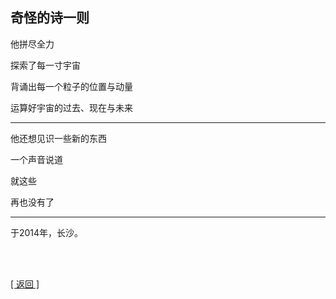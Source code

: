 ## 奇怪的诗一则

他拼尽全力

探索了每一寸宇宙

背诵出每一个粒子的位置与动量

运算好宇宙的过去、现在与未来

------

他还想见识一些新的东西

一个声音说道

就这些

再也没有了

------

于2014年，长沙。

<br>

<br>

[[ 返回 ]](navigation.md)
